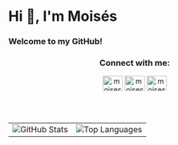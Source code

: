 <h1 align="left">Hi 👋, I'm Moisés</h1>
<h3 align="left">Welcome to my GitHub!</h3>

<h3 align="center">Connect with me:</h3>
<p align="center">
<a href="https://twitter.com/moisesbaqueta" target="blank"><img align="center" src="https://raw.githubusercontent.com/rahuldkjain/github-profile-readme-generator/master/src/images/icons/Social/twitter.svg" alt="moisesbaqueta" height="30" width="40" /></a>
<a href="https://linkedin.com/in/moisesepferreira" target="blank"><img align="center" src="https://raw.githubusercontent.com/rahuldkjain/github-profile-readme-generator/master/src/images/icons/Social/linked-in-alt.svg" alt="moisesepferreira" height="30" width="40" /></a>
<a href="https://instagram.com/moisesepferreira" target="blank"><img align="center" src="https://raw.githubusercontent.com/rahuldkjain/github-profile-readme-generator/master/src/images/icons/Social/instagram.svg" alt="moisesepferreira" height="30" width="40" /></a>
</p>

<br><br>

<div align="center">
  <table>
    <tr>
      <td>
        <img 
          src="https://github-readme-stats.vercel.app/api?username=moisesbaqueta&show_icons=true&locale=en&theme=dark" 
          alt="GitHub Stats" 
        />
      </td>
      <td>
        <img 
          src="https://github-readme-stats.vercel.app/api/top-langs?username=moisesbaqueta&show_icons=true&locale=en&layout=compact&theme=dark" 
          alt="Top Languages" 
        />
      </td>
    </tr>
  </table>
</div>




